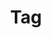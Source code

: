 ---
layout: pattern.njk
tags: 
    - legacy_en
    - legacy_components_en
    - page
key: tag-legacy_en
title: Tag
parent: components-legacy_en
image: legacy/overview/tag.webp
keywords: 
order: 260
---